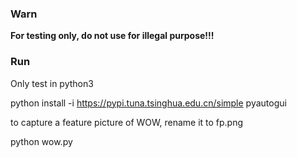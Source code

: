 ### Warn

**For testing only, do not use for illegal purpose!!!**

### Run

Only test in python3

python install -i https://pypi.tuna.tsinghua.edu.cn/simple pyautogui

to capture a feature picture of WOW, rename it to fp.png

python wow.py
